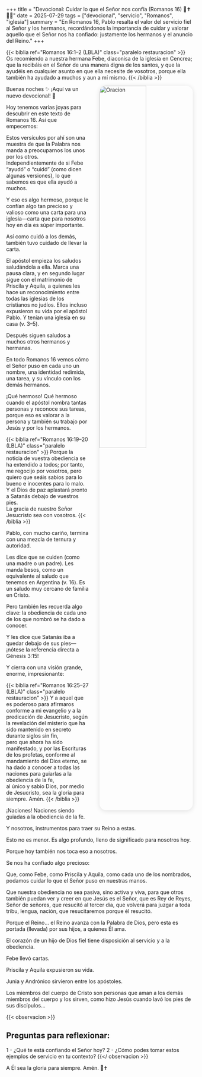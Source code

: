 +++
title = "Devocional: Cuidar lo que el Señor nos confía (Romanos 16) 🐑✝️🌷🌱"
date = 2025-07-29
tags = ["devocional", "servicio", "Romanos", "iglesia"]
summary = "En Romanos 16, Pablo resalta el valor del servicio fiel al Señor y los hermanos, recordándonos la importancia de cuidar y valorar aquello que el Señor nos ha confiado: justamente los hermanos y el anuncio del Reino."
+++


{{< biblia ref="Romanos 16:1–2 (LBLA)" class="paralelo restauracion" >}}
Os recomiendo a nuestra hermana Febe, diaconisa de la iglesia en Cencrea; que la recibáis en el Señor de una manera digna de los santos, y que la ayudéis en cualquier asunto en que ella necesite de vosotros, porque ella también ha ayudado a muchos y aun a mí mismo.
{{< /biblia >}}


<img src="/images/cuidar.png" 
     alt="Oracion"
     style="float: right; 
            margin-left: 2em; 
            margin-bottom: 1em; 
            max-width: 320px; 
            width: 50%; 
            height: auto; 
            border-radius: 18px; 
            box-shadow: 0 2px 14px rgba(0,0,0,0.12);" />

Buenas noches ✨ ¡Aquí va un nuevo devocional! 🐑 

Hoy tenemos varias joyas para descubrir en este texto de Romanos 16. Así que empecemos:

Estos versículos por ahí son una muestra de que la Palabra nos manda a preocuparnos los unos por los otros. Independientemente de si Febe “ayudó” o “cuidó” (como dicen algunas versiones), lo que sabemos es que ella ayudó a muchos.

Y eso es algo hermoso, porque le confían algo tan precioso y valioso como una carta para una iglesia—carta que para nosotros hoy en día es súper importante.

Así como cuidó a los demás, también tuvo cuidado de llevar la carta.

El apóstol empieza los saludos saludándola a ella. Marca una pausa clara, y en segundo lugar sigue con el matrimonio de Priscila y Aquila, a quienes les hace un reconocimiento entre todas las iglesias de los cristianos no judíos. Ellos incluso expusieron su vida por el apóstol Pablo. Y tenían una iglesia en su casa (v. 3–5).

Después siguen saludos a muchos otros hermanos y hermanas.

En todo Romanos 16 vemos cómo el Señor puso en cada uno un nombre, una identidad redimida, una tarea, y su vínculo con los demás hermanos.

¡Qué hermoso! Qué hermoso cuando el apóstol nombra tantas personas y reconoce sus tareas, porque eso es valorar a la persona y también su trabajo por Jesús y por los hermanos.

{{< biblia ref="Romanos 16:19–20 (LBLA)" class="paralelo restauracion" >}}
Porque la noticia de vuestra obediencia se ha extendido a todos; por tanto, me regocijo por vosotros, pero quiero que seáis sabios para lo bueno e inocentes para lo malo.  
Y el Dios de paz aplastará pronto a Satanás debajo de vuestros pies.  
La gracia de nuestro Señor Jesucristo sea con vosotros.
{{< /biblia >}}

Pablo, con mucho cariño, termina con una mezcla de ternura y autoridad.

Les dice que se cuiden (como una madre o un padre). Les manda besos, como un equivalente al saludo que tenemos en Argentina (v. 16). Es un saludo muy cercano de familia en Cristo.

Pero también les recuerda algo clave: la obediencia de cada uno de los que nombró se ha dado a conocer.

Y les dice que Satanás iba a quedar debajo de sus pies—¡nótese la referencia directa a Génesis 3:15!

Y cierra con una visión grande, enorme, impresionante:

{{< biblia ref="Romanos 16:25–27 (LBLA)" class="paralelo restauracion" >}}
Y a aquel que es poderoso para afirmaros conforme a mi evangelio y a la predicación de Jesucristo, según la revelación del misterio que ha sido mantenido en secreto durante siglos sin fin,  
pero que ahora ha sido manifestado, y por las Escrituras de los profetas, conforme al mandamiento del Dios eterno, se ha dado a conocer a todas las naciones para guiarlas a la obediencia de la fe,  
al único y sabio Dios, por medio de Jesucristo, sea la gloria para siempre. Amén.
{{< /biblia >}}

¡Naciones! Naciones siendo guiadas a la obediencia de la fe.

Y nosotros, instrumentos para traer su Reino a estas.

Esto no es menor. Es algo profundo, lleno de significado para nosotros hoy.

Porque hoy también nos toca eso a nosotros.

Se nos ha confiado algo precioso:

Que, como Febe, como Priscila y Aquila, como cada uno de los nombrados, podamos cuidar lo que el Señor puso en nuestras manos.

Que nuestra obediencia no sea pasiva, sino activa y viva, para que otros también puedan ver y creer en que Jesús es el Señor, que es Rey de Reyes, Señor de señores, que resucitó al tercer día, que volverá para juzgar a toda tribu, lengua, nación, que resucitaremos porque él resucitó.

Porque el Reino... el Reino avanza con la Palabra de Dios, pero esta es portada (llevada) por sus hijos, a quienes Él ama.

El corazón de un hijo de Dios fiel tiene disposición al servicio y a la obediencia.

Febe llevó cartas.

Priscila y Aquila expusieron su vida.

Junia y Andrónico sirvieron entre los apóstoles.

Los miembros del cuerpo de Cristo son personas que aman a los demás miembros del cuerpo y los sirven, como hizo Jesús cuando lavó los pies de sus discípulos…

{{< observacion >}}
## Preguntas para reflexionar:
1 - ¿Qué te está confiando el Señor hoy?
2 - ¿Cómo podes tomar estos ejemplos de servicio en tu contexto?
{{</ observacion >}}

A Él sea la gloria para siempre. Amén. 🙌✝️

